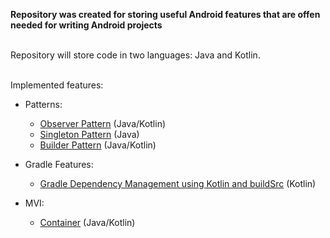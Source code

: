 <b>Repository was created for storing useful Android features that are offen needed for writing Android projects</b>

</br>
Repository will store code in two languages: Java and Kotlin.

</br>Implemented features:

 * Patterns:
     * [Observer Pattern](https://learn.microsoft.com/en-us/dotnet/standard/events/observer-design-pattern "Observer Pattern Information Resource") (Java/Kotlin)
     * [Singleton Pattern](https://refactoring.guru/design-patterns/singleton "Singleton Pattern Information Resource") (Java)
     * [Builder Pattern](https://blogs.oracle.com/javamagazine/post/exploring-joshua-blochs-builder-design-pattern-in-java "Builder Pattern Information Resource") (Java/Kotlin)

 * Gradle Features:
     * [Gradle Dependency Management using Kotlin and buildSrc](https://proandroiddev.com/gradle-dependency-management-with-kotlin-94eed4df9a28 "Gradle Dependency Management using buildSrc Information Resource") (Kotlin)

 * MVI:
    * [Container](https://medium.com/swlh/mvi-architecture-with-android-fcde123e3c4a "MVI Container Resource") (Java/Kotlin)
